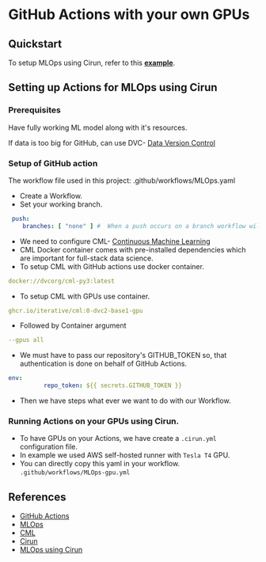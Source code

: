 # GitHub Actions with your own GPUs

## Quickstart

To setup MLOps using Cirun, refer to this **[example](https://cirun-examples--cirun-docs.netlify.app/examples/actions_with_gpu)**.
## Setting up Actions for MLOps using Cirun

### Prerequisites
Have fully working ML model along with it's resources.

If data is too big for GitHub, can use DVC- [Data Version Control](https://dvc.org/)

### Setup of GitHub action

The workflow file used in this project: .github/workflows/MLOps.yaml 

- Create a Workflow.
- Set your working branch.
```yml
 push:
    branches: [ "none" ] #  When a push occurs on a branch workflow will trigger on your desired branch.
```
- We need to configure CML- [Continuous Machine Learning](https://github.com/iterative/cml#getting-started)
- CML Docker container comes with pre-installed dependencies which are important for full-stack data science.
- To setup CML with GitHub actions use docker container.
```yml
docker://dvcorg/cml-py3:latest
```
- To setup CML with GPUs use container.
```yml
ghcr.io/iterative/cml:0-dvc2-base1-gpu
```
- Followed by Container argument
```yml
--gpus all
```
- We must have to pass our repository's GITHUB_TOKEN so, that authentication is done on behalf of GitHub Actions.
```yml
env:
          repo_token: ${{ secrets.GITHUB_TOKEN }}
```
- Then we have steps what ever we want to do with our Workflow.

### Running Actions on your GPUs using Cirun.

- To have GPUs on your Actions, we have create a ```.cirun.yml``` configuration file.
- In example we used AWS self-hosted runner with ```Tesla T4``` GPU.
- You can directly copy this yaml in your workflow. ```.github/workflows/MLOps-gpu.yml```

## References
- [GitHub Actions](https://docs.github.com/en/actions)
- [MLOps](https://ml-ops.org/)
- [CML](https://cml.dev/)
- [Cirun](https://docs.cirun.io/)
- [MLOps using Cirun](https://cirun-examples--cirun-docs.netlify.app/examples/actions_with_gpu)